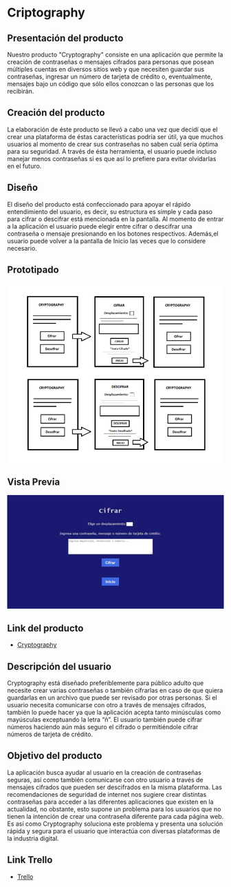 # Criptography

## Presentación del producto

Nuestro producto "Cryptography" consiste en una aplicación que permite la creación de contraseñas o mensajes cifrados para personas que posean múltiples cuentas en diversos sitios web y que necesiten guardar sus contraseñas, ingresar un número de tarjeta de crédito o, eventualmente, mensajes bajo un código que sólo ellos conozcan o las personas que los recibirán. 


## Creación del producto

La elaboración de éste producto se llevó a cabo una vez que decidí que el crear una plataforma de éstas características podría ser útil, ya que muchos usuarios al momento de crear sus contraseñas no saben cuál sería óptima para su seguridad. A través de ésta herramienta, el usuario puede incluso manejar menos contraseñas si es que así lo prefiere para evitar olvidarlas en el futuro. 

## Diseño
El diseño del producto está confeccionado para apoyar el rápido entendimiento del usuario, es decir, su estructura es simple y cada paso para cifrar o descifrar está mencionada en la pantalla. Al momento de entrar a la aplicación el usuario puede elegir entre cifrar o descifrar una contraseña o mensaje presionando en los botones respectivos. Además,el usuario puede volver a la pantalla de Inicio las veces que lo considere necesario.

## Prototipado
![prototipado](prototipado.jpg)

## Vista Previa

![vista-previa](vistaprevia.jpg)

## Link del producto

* [Cryptography](https://claudiaspandiar.github.io/SCL008-Cipher/src/index.html)

## Descripción del usuario

Cryptography está diseñado preferiblemente para público adulto que necesite crear varias contraseñas o también cifrarlas en caso de que quiera guardarlas en un archivo que puede ser revisado por otras personas. Si el usuario necesita comunicarse con otro a través de mensajes cifrados, también lo puede hacer ya que la aplicación acepta tanto minúsculas como mayúsculas exceptuando la letra “ñ”. El usuario también puede cifrar números haciendo aún más seguro el cifrado o permitiéndole cifrar números de tarjeta de crédito.

## Objetivo del producto

La aplicación busca ayudar al usuario en la creación de contraseñas seguras, así como también comunicarse con otro usuario a través de mensajes cifrados que pueden ser descifrados en la misma plataforma. Las recomendaciones de seguridad de internet nos sugiere crear distintas contraseñas para acceder a las diferentes aplicaciones que existen en la actualidad, no obstante, esto supone un problema para los usuarios que no tienen la intención de crear una contraseña diferente para cada página web. Es así como Cryptography soluciona este problema y presenta una solución rápida y segura para el usuario que interactúa con diversas plataformas de la industria digital. 

## Link Trello

* [Trello](https://trello.com/b/hPMTzM12/cifrado-clau)

